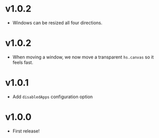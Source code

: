# v1.0.2

* Windows can be resized all four directions.

# v1.0.2

* When moving a window, we now move a transparent `hs.canvas` so it feels fast.

# v1.0.1

* Add `disabledApps` configuration option

# v1.0.0

* First release!
